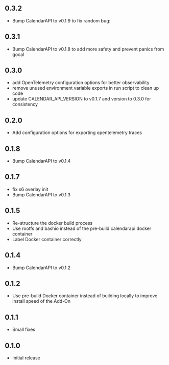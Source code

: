 <!-- https://developers.home-assistant.io/docs/add-ons/presentation#keeping-a-changelog -->

## 0.3.2

- Bump CalendarAPI to v0.1.9 to fix random bug:

## 0.3.1

- Bump CalendarAPI to v0.1.8 to add more safety and prevent panics from gocal

## 0.3.0

- add OpenTelemetry configuration options for better observability
- remove unused environment variable exports in run script to clean up code
- update CALENDAR_API_VERSION to v0.1.7 and version to 0.3.0 for consistency

## 0.2.0

- Add configuration options for exporting opentelemetry traces

## 0.1.8

- Bump CalendarAPI to v0.1.4

## 0.1.7

- fix s6 overlay init
- Bump CalendarAPI to v0.1.3

## 0.1.5

- Re-structure the docker build process
- Use rootfs and bashio instead of the pre-build calendarapi docker container
- Label Docker container correctly

## 0.1.4

- Bump CalendarAPI to v0.1.2

## 0.1.2

- Use pre-build Docker container instead of building locally to improve install speed of the Add-On

## 0.1.1

- Small fixes

## 0.1.0

- Initial release

